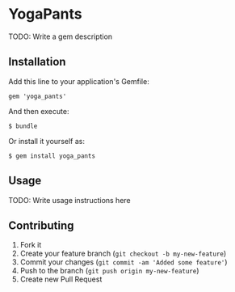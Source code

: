 # YogaPants

TODO: Write a gem description

## Installation

Add this line to your application's Gemfile:

    gem 'yoga_pants'

And then execute:

    $ bundle

Or install it yourself as:

    $ gem install yoga_pants

## Usage

TODO: Write usage instructions here

## Contributing

1. Fork it
2. Create your feature branch (`git checkout -b my-new-feature`)
3. Commit your changes (`git commit -am 'Added some feature'`)
4. Push to the branch (`git push origin my-new-feature`)
5. Create new Pull Request
